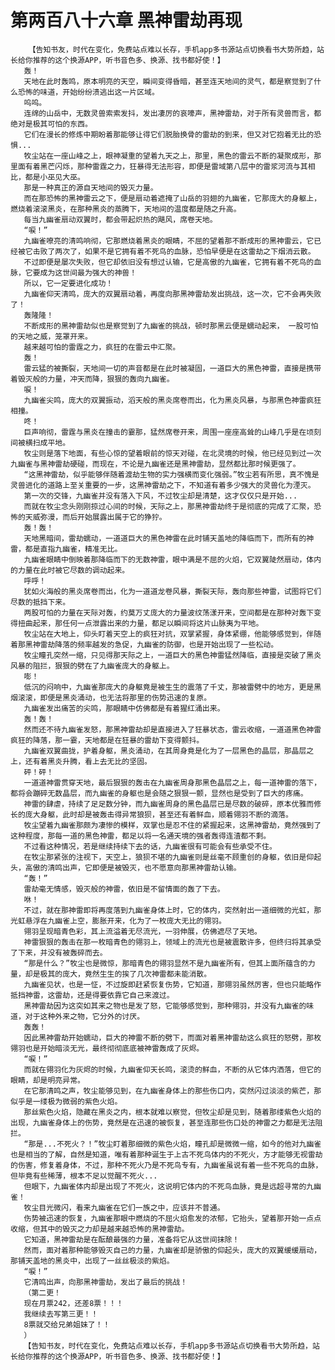 # 第两百八十六章 黑神雷劫再现
        【告知书友，时代在变化，免费站点难以长存，手机app多书源站点切换看书大势所趋，站长给你推荐的这个换源APP，听书音色多、换源、找书都好使！】
       轰！
       天地在此时轰鸣，原本明亮的天空，瞬间变得昏暗，甚至连天地间的灵气，都是察觉到了什么恐怖的味道，开始纷纷溃逃出这一片区域。
       呜呜。
       连绵的山岳中，无数灵兽索索发抖，发出凄厉的哀嚎声，黑神雷劫，对于所有灵兽而言，都绝对是极其可怕的东西。
       它们在漫长的修炼中期盼着那能够让得它们脱胎换骨的雷劫的到来，但又对它抱着无比的恐惧...
       牧尘站在一座山峰之上，眼神凝重的望着九天之上，那里，黑色的雷云不断的凝聚成形，那里面有着黑芒闪烁，那种雷霆之力，狂暴得无法形容，即便是雷域第八层中的雷浆河流与其相比，都是小巫见大巫。
       那是一种真正的源自天地间的毁灭力量。
       而在那恐怖的黑神雷云之下，便是扇动着遮掩了山岳的羽翅的九幽雀，它那庞大的身躯上，燃烧着滚滚黑炎，在那种黑炎的蒸腾下，天地间的温度都是随之升高。
       每当九幽雀扇动双翼时，都会带起炽热的飓风，席卷天地。
       “唳！”
       九幽雀嘹亮的清鸣响彻，它那燃烧着黑炎的眼睛，不屈的望着那不断成形的黑神雷云，它已经被它击败了两次了，如果不是它拥有着不死鸟的血脉，恐怕早便是在这雷劫之下烟消云散。
       不过即便是屡次失败，但它却依旧没有想过认输，它是高傲的九幽雀，它拥有着不死鸟的血脉，它要成为这世间最为强大的神兽！
       所以，它一定要进化成功！
       九幽雀仰天清鸣，庞大的双翼扇动着，再度向那黑神雷劫发出挑战，这一次，它不会再失败了！
       轰隆隆！
       不断成形的黑神雷劫似也是察觉到了九幽雀的挑战，顿时那黑云便是蠕动起来， 一股可怕的天地之威，笼罩开来。
       越来越可怕的雷霆之力，疯狂的在雷云中汇聚。
       轰！
       雷云猛的被撕裂，天地间一切的声音都是在此时被凝固，一道巨大的黑色神雷，直接是携带着毁灭般的力量，冲天而降，狠狠的轰向九幽雀。
       唳！
       九幽雀尖鸣，庞大的双翼振动，滔天般的黑炎席卷而出，化为黑炎风暴，与那黑色神雷疯狂相撞。
       咚！
       巨声响彻，雷霆与黑炎在撞击的霎那，猛然席卷开来，周围一座座高耸的山峰几乎是在顷刻间被横扫成平地。
       牧尘则是落下地面，有些心惊的望着眼前的惊天对碰，在北灵境的时候，他已经见到过一次九幽雀与黑神雷劫硬碰，而现在，不论是九幽雀还是黑神雷劫，显然都比那时候更强了。
       “这黑神雷劫，似乎能够伴随着渡劫生物的实力强横而变化强弱。”牧尘若有所思，真不愧是灵兽进化的道路上至关重要的一步，这黑神雷劫之下，不知道有着多少强大的灵兽化为湮灭。
       第一次的交锋，九幽雀并没有落入下风，不过牧尘却是清楚，这才仅仅只是开始...
       而就在牧尘念头刚刚掠过心间的时候，天际之上，那黑神雷劫终于是彻底的完成了汇聚，恐怖的天威弥漫，而后开始展露出属于它的狰狞。
       轰！轰！
       天地黑暗间，雷劫蠕动，一道道巨大的黑色神雷在此时铺天盖地的降临而下，而所有的神雷，都是直指九幽雀，精准无比。
       九幽雀眼睛中倒映着那降临而下的无数神雷，眼中满是不屈的火焰，它双翼陡然扇动，体内的力量在此时被它尽数的调动起来。
       呼呼！
       犹如火海般的黑炎席卷而出，化为一道道龙卷风暴，撕裂天际，轰向那些神雷，试图将它们尽数的抵挡下来。
       两股可怕的力量在天际对轰，约莫万丈庞大的力量波纹荡漾开来，空间都是在那种对轰下变得扭曲起来，那任何一点泄露出来的力量，都足以瞬间将这片山脉夷为平地。
       牧尘站在大地上，仰头盯着天空上的疯狂对抗，双掌紧握，身体紧绷，他能够感觉到，伴随着那黑神雷劫降落的频率越发的急促，九幽雀的防御，也是开始出现了一些松动。
       牧尘瞳孔突然一缩，只见得那天际之上，一道巨大的黑色神雷猛然降临，直接是突破了黑炎风暴的阻拦，狠狠的劈在了九幽雀庞大的身躯上。
       嘭！
       低沉的闷响中，九幽雀那庞大的身躯竟是被生生的震落了千丈，那被雷劈中的地方，更是黑烟滚滚，即便是黑炎涌动，也无法将那里的伤势迅速的复原。
       九幽雀发出痛苦的尖鸣，那眼睛中仿佛都是有着猩红涌出来。
       轰！轰！
       然而还不待九幽雀发怒，那黑神雷劫却是直接进入了狂暴状态，雷云收缩，一道道黑色神雷疯狂的降落，那一霎，天地都是在狂暴的雷劫下变得颤抖。
       九幽雀双翼曲拢，护着身躯，黑炎涌动，在其周身竟是化为了一层黑色的晶层，那晶层之上，还有着黑炎升腾，看上去无比的坚固。
       砰！砰！
       一道道神雷贯穿天地，最后狠狠的轰击在九幽雀周身那黑色晶层之上，每一道神雷的落下，都将会蹦碎无数晶层，而九幽雀的身躯也是会随之狠狠一颤，显然也是受到了巨大的疼痛。
       神雷的肆虐，持续了足足数分钟，而九幽雀周身的黑色晶层已是尽数的破碎，原本优雅而修长的庞大身躯，此时却是被轰击得异常狼狈，甚至还有着鲜血，顺着翎羽不断的滴落。
       牧尘望着九幽雀那颇为凄惨的模样，双掌也是忍不住的紧握起来，这黑神雷劫，竟然强到了这种程度，那每一道的黑色神雷，都足以将一名通天境的强者轰得连渣都不剩。
       不过看这种情况，若是继续持续下去的话，九幽雀很有可能会有些承受不住。
       在牧尘那紧张的注视下，天空上，狼狈不堪的九幽雀则是丝毫不顾重创的身躯，依旧是仰起头，高傲的清鸣出声，它即便是被毁灭，也不愿意向那黑神雷劫认输。
       “轰！”
       雷劫毫无情感，毁灭般的神雷，依旧是不留情面的轰了下去。
       咻！
       不过，就在那神雷即将再度落到九幽雀身体上时，它的体内，突然射出一道细微的光虹，那光虹悬浮在九幽雀上空，膨胀开来，化为了一枚庞大无比的翎羽。
       翎羽呈现暗青色彩，其上流溢着无尽流光，一羽伸展，仿佛遮尽了天地。
       神雷狠狠的轰击在那一枚暗青色的翎羽上，领域上的流光也是被震散许多，但终归将其承受了下来，并没有被轰碎而去。
       “那是什么？”牧尘也是微惊，那暗青色的翎羽显然不是九幽雀所有，但其上面所蕴含的力量，却是极其的庞大，竟然生生的挨了几次神雷都未能消散。
       九幽雀见状，也是一怔，不过旋即赶紧恢复伤势，它知道，那翎羽虽然厉害，但也只能略作抵挡神雷，这雷劫，还是得要依靠它自己来渡过。
       黑神雷劫因为这突如其来之物也是发了怒，它能够感觉到，那种翎羽，并没有九幽雀的味道，对于这种外来之物，它分外的讨厌。
       轰轰！
       因此黑神雷劫开始蠕动，巨大的神雷不断的劈下，而面对着黑神雷劫这么疯狂的怒劈，那枚翎羽也是开始暗淡无光，最终彻彻底底被神雷轰成了灰烬。
       “唳！”
       而就在翎羽化为灰烬的时候，九幽雀仰天长鸣，滚烫的鲜血，不断的从它体内洒落，但它的眼睛，却是明亮异常。
       在它那清鸣之声，牧尘能够见到，在九幽雀身体上的那些伤口内，突然闪过淡淡的紫芒，那似乎是一缕极为微弱的紫色火焰。
       那丝紫色火焰，隐藏在黑炎之内，根本就难以察觉，但牧尘却是见到，随着那缕紫色火焰的出现，九幽雀身体上的伤势，竟然是在迅速的被恢复，甚至连那些伤口处的神雷之力都是无法阻拦。
       “那是...不死火？！”牧尘盯着那细微的紫色火焰，瞳孔却是微微一缩，如今的他对九幽雀也是相当的了解，自然是知道，唯有着那种诞生于上古不死鸟体内的不死火，方才能够无视雷劫的伤害，修复着身体，不过，那种不死火乃是不死鸟专有，九幽雀虽说有着一些不死鸟的血脉，但毕竟有些稀薄，根本不足以觉醒不死火...
       但眼下，九幽雀体内却是出现了不死火，这说明它体内的不死鸟血脉，竟是远超寻常的九幽雀！
       牧尘目光微闪，看来九幽雀在它们一族之中，应该并不普通。
       伤势被迅速的恢复，九幽雀那眼中燃烧的不屈火焰愈发的浓郁，它抬头，望着那开始一点点收缩，但其中的毁灭之力却是越来越恐怖的黑神雷劫。
       它知道，黑神雷劫是在酝酿最强的力量，准备将它从这世间抹除！
       然而，面对着那种能够毁灭自己的力量，九幽雀却是骄傲的仰起头，庞大的双翼缓缓扇动，那铺天盖地的黑炎中，出现了一丝丝极淡的紫焰。
       “唳！”
       它清鸣出声，向那黑神雷劫，发出了最后的挑战！
       （第二更！
       现在月票242，还差8票！！！
       我继续去写第三更！！
       8票就交给兄弟姐妹了！！
       ）
       【告知书友，时代在变化，免费站点难以长存，手机app多书源站点切换看书大势所趋，站长给你推荐的这个换源APP，听书音色多、换源、找书都好使！】